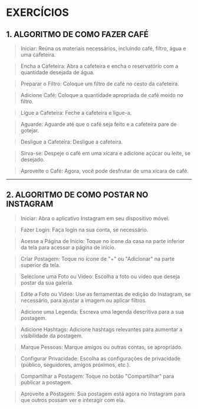 # EXERCÍCIOS

## 1. ALGORITMO DE COMO FAZER CAFÉ

> Iniciar: Reúna os materiais necessários, incluindo café, filtro, água e uma cafeteira.

> Encha a Cafeteira: Abra a cafeteira e encha o reservatório com a quantidade desejada de água.

> Preparar o Filtro: Coloque um filtro de café no cesto da cafeteira.

> Adicione Café: Coloque a quantidade apropriada de café moído no filtro.

> Ligue a Cafeteira: Feche a cafeteira e ligue-a.

> Aguarde: Aguarde até que o café seja feito e a cafeteira pare de gotejar.

> Desligue a Cafeteira: Desligue a cafeteira.

> Sirva-se: Despeje o café em uma xícara e adicione açúcar ou leite, se desejado.

> Aproveite o Café: Agora, você pode desfrutar de uma xícara de café.

---

## 2. ALGORITMO DE COMO POSTAR NO INSTAGRAM

> Iniciar: Abra o aplicativo Instagram em seu dispositivo móvel.

> Fazer Login: Faça login na sua conta, se necessário.

> Acesse a Página de Início: Toque no ícone da casa na parte inferior da tela para acessar a página de início.

> Criar Postagem: Toque no ícone de "+" ou "Adicionar" na parte superior da tela.

> Selecione uma Foto ou Vídeo: Escolha a foto ou vídeo que deseja postar da sua galeria.

> Edite a Foto ou Vídeo: Use as ferramentas de edição do Instagram, se necessário, para ajustar a imagem ou aplicar filtros.

> Adicione uma Legenda: Escreva uma legenda descritiva para a sua postagem.

> Adicione Hashtags: Adicione hashtags relevantes para aumentar a visibilidade da postagem.

> Marque Pessoas: Marque amigos ou outras contas, se apropriado.

> Configurar Privacidade: Escolha as configurações de privacidade (público, seguidores, amigos próximos, etc.).

> Compartilhar a Postagem: Toque no botão "Compartilhar" para publicar a postagem.

> Aproveite a Postagem: Sua postagem está agora no Instagram para que outros possam ver e interagir com ela.
